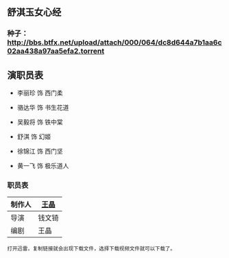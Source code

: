 ## 舒淇玉女心经

### 种子：http://bbs.btfx.net/upload/attach/000/064/dc8d644a7b1aa6c02aa438a97aa5efa2.torrent

## 演职员表

- 李丽珍  饰 西门柔 


- 骆达华  饰 书生花道 


- 吴毅将  饰 铁中棠  


- 舒淇  饰 幻姬 


- 徐锦江  饰 西门坚 


- 黄一飞  饰 极乐道人 

### 职员表

| 制作人 | [王晶](https://baike.baidu.com/item/%E7%8E%8B%E6%99%B6) |
| ------ | ------------------------------------------------------- |
| 导演   | 钱文锜                                                  |
| 编剧   | 王晶                                                    |











```
打开迅雷，复制链接就会出现下载文件，选择下载视频文件就可以下载了。
```

